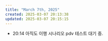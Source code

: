 ```yaml
---
title: "March 7th, 2025"
created: 2025-03-07 20:13:38
updated: 2025-03-07 20:15:15
---
```

  * 20:14 아직도 이행 시나리오 pdv 테스트 대기 중.